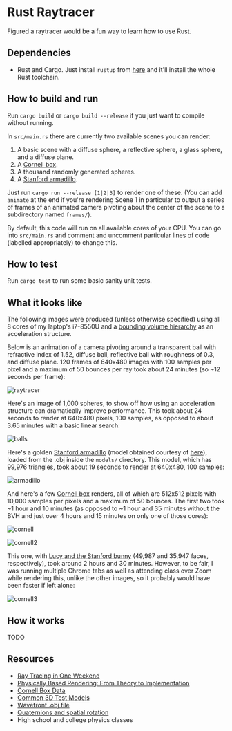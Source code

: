 # Rust Raytracer

Figured a raytracer would be a fun way to learn how to use Rust.

## Dependencies
* Rust and Cargo. Just install `rustup` from [here](https://www.rust-lang.org/tools/install) and it'll install the whole Rust toolchain.

## How to build and run
Run `cargo build` or `cargo build --release` if you just want to compile without running.

In `src/main.rs` there are currently two available scenes you can render:
1. A basic scene with a diffuse sphere, a reflective sphere, a glass sphere, and a diffuse plane.
2. A [Cornell box](https://www.graphics.cornell.edu/online/box/data.html).
3. A thousand randomly generated spheres.
4. A [Stanford armadillo](http://graphics.stanford.edu/data/3Dscanrep/).

Just run `cargo run --release [1|2|3]` to render one of these.
(You can add `animate` at the end if you're rendering Scene 1 in particular to output a series of frames of an animated camera pivoting about the center of the scene to a subdirectory named `frames/`).

By default, this code will run on all available cores of your CPU.
You can go into `src/main.rs` and comment and uncomment particular lines of code (labelled appropriately) to change this.

## How to test
Run `cargo test` to run some basic sanity unit tests.

## What it looks like

The following images were produced (unless otherwise specified) using all 8 cores of my laptop's i7-8550U and a [bounding volume hierarchy](https://www.wikipedia.org/en/Bounding_volume_hierarchy) as an acceleration structure.

Below is an animation of a camera pivoting around a transparent ball with refractive index of 1.52, diffuse ball, reflective ball with roughness of 0.3, and diffuse plane.
120 frames of 640x480 images with 100 samples per pixel and a maximum of 50 bounces per ray took about 24 minutes (so ~12 seconds per frame):

![raytracer](examples/temp.gif)

Here's an image of 1,000 spheres, to show off how using an acceleration structure can dramatically improve performance.
This took about 24 seconds to render at 640x480 pixels, 100 samples, as opposed to about 3.65 minutes with a basic linear search:

![balls](examples/balls.png)

Here's a golden [Stanford armadillo](http://graphics.stanford.edu/data/3Dscanrep/) (model obtained courtesy of [here](https://github.com/alecjacobson/common-3d-test-models)), loaded from the .obj inside the `models/` directory.
This model, which has 99,976 triangles, took about 19 seconds to render at 640x480, 100 samples:

![armadillo](examples/armadillo.png)

And here's a few [Cornell box](https://www.graphics.cornell.edu/online/box/data.html) renders, all of which are 512x512 pixels with 10,000 samples per pixels and a maximum of 50 bounces.
The first two took ~1 hour and 10 minutes (as opposed to ~1 hour and 35 minutes without the BVH and just over 4 hours and 15 minutes on only one of those cores):

![cornell](examples/cornell.png)

![cornell2](examples/cornell2.png)

This one, with [Lucy and the Stanford bunny](http://graphics.stanford.edu/data/3Dscanrep/) (49,987 and 35,947 faces, respectively), took around 2 hours and 30 minutes.
However, to be fair, I was running multiple Chrome tabs as well as attending class over Zoom while rendering this, unlike the other images, so it probably would have been faster if left alone:

![cornell3](examples/cornell3.png)

## How it works

TODO

## Resources

* [Ray Tracing in One Weekend](https://raytracing.github.io/books/RayTracingInOneWeekend.html)
* [Physically Based Rendering: From Theory to Implementation](https://pbrt.org/)
* [Cornell Box Data](https://www.graphics.cornell.edu/online/box/data.html)
* [Common 3D Test Models](https://github.com/alecjacobson/common-3d-test-models)
* [Wavefront .obj file](https://www.wikipedia.org/en/Wavefront_.obj_file)
* [Quaternions and spatial rotation](https://www.wikipedia.org/en/Quaternions_and_spatial_rotation)
* High school and college physics classes
